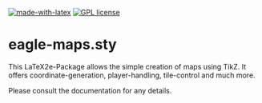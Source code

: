 [![made-with-latex](https://img.shields.io/badge/Made%20with-LaTeX-1f425f.svg)](https://www.latex-project.org/) [![GPL license](https://img.shields.io/badge/License-GPL-blue.svg)](http://perso.crans.org/besson/LICENSE.html)

# eagle-maps.sty

This LaTeX2e-Package allows the simple creation of maps using TikZ. It offers coordinate-generation, player-handling, tile-control and much more.

Please consult the documentation for any details.
